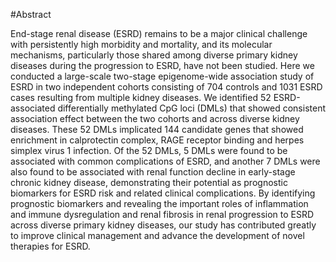 #Abstract

End-stage renal disease (ESRD) remains to be a major clinical challenge with persistently high morbidity and mortality, and its molecular mechanisms, particularly those shared among diverse primary kidney diseases during the progression to ESRD, have not been studied. Here we conducted a large-scale two-stage epigenome-wide association study of ESRD in two independent cohorts consisting of 704 controls and 1031 ESRD cases resulting from multiple kidney diseases. We identified 52 ESRD-associated differentially methylated CpG loci (DMLs) that showed consistent association effect between the two cohorts and across diverse kidney diseases. These 52 DMLs implicated 144 candidate genes that showed enrichment in calprotectin complex, RAGE receptor binding and herpes simplex virus 1 infection. Of the 52 DMLs, 5 DMLs were found to be associated with common complications of ESRD, and another 7 DMLs were also found to be associated with renal function decline in early-stage chronic kidney disease, demonstrating their potential as prognostic biomarkers for ESRD risk and related clinical complications. By identifying prognostic biomarkers and revealing the important roles of inflammation and immune dysregulation and renal fibrosis in renal progression to ESRD across diverse primary kidney diseases, our study has contributed greatly to improve clinical management and advance the development of novel therapies for ESRD. 


